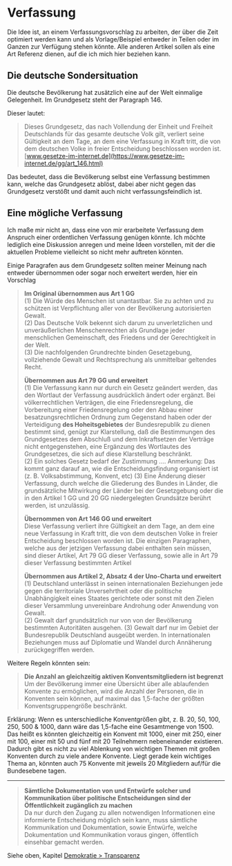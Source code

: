 # Verfassung

Die Idee ist, an einem Verfassungsvorschlag zu arbeiten, der über die Zeit
optimiert werden kann und als Vorlage/Beispiel entweder in Teilen oder im
Ganzen zur Verfügung stehen könnte. Alle anderen Artikel sollen als eine Art
Referenz dienen, auf die ich mich hier beziehen kann.

## Die deutsche Sondersituation

Die deutsche Bevölkerung hat zusätzlich eine auf der Welt einmalige
Gelegenheit. Im Grundgesetz steht der Paragraph 146.

Dieser lautet:

> Dieses Grundgesetz, das nach Vollendung der Einheit und Freiheit Deutschlands
> für das gesamte deutsche Volk gilt, verliert seine Gültigkeit an dem Tage, an
> dem eine Verfassung in Kraft tritt, die von dem deutschen Volke in freier
> Entscheidung beschlossen worden ist.
> [www.gesetze-im-internet.de](https://www.gesetze-im-internet.de/gg/art_146.html)

Das bedeutet, dass die Bevölkerung selbst eine Verfassung bestimmen kann,
welche das Grundgesetz ablöst, dabei aber nicht gegen das Grundgesetz
verstößt und damit auch nicht verfassungsfeindlich ist.

## Eine mögliche Verfassung

Ich maße mir nicht an, dass eine von mir erarbeitete Verfassung dem Anspruch
einer ordentlichen Verfassung genügen könnte. Ich möchte lediglich eine
Diskussion anregen und meine Ideen vorstellen, mit der die aktuellen Probleme
vielleicht so nicht mehr auftreten könnten.

Einige Paragrafen aus dem Grundgesetz sollten meiner Meinung nach entweder
übernommen oder sogar noch erweitert werden, hier ein Vorschlag

> **Im Original übernommen aus Art 1 GG**  
> (1) Die Würde des Menschen ist unantastbar. Sie zu achten und zu schützen ist
> Verpflichtung aller von der Bevölkerung autorisierten Gewalt.  
> (2) Das Deutsche Volk bekennt sich darum zu unverletzlichen und
> unveräußerlichen Menschenrechten als Grundlage jeder menschlichen
> Gemeinschaft, des Friedens und der Gerechtigkeit in der Welt.  
> (3) Die nachfolgenden Grundrechte binden Gesetzgebung, vollziehende Gewalt
> und Rechtsprechung als unmittelbar geltendes Recht.  
>
> **Übernommen aus Art 79 GG und erweitert**  
> (1) Die Verfassung kann nur durch ein Gesetz geändert werden, das den
> Wortlaut der Verfassung ausdrücklich ändert oder ergänzt. Bei
> völkerrechtlichen Verträgen, die eine Friedensregelung, die Vorbereitung
> einer Friedensregelung oder den Abbau einer besatzungsrechtlichen Ordnung zum
> Gegenstand haben oder der Verteidigung **des Hoheitsgebietes** der
> Bundesrepublik zu dienen bestimmt sind, genügt zur Klarstellung, daß die
> Bestimmungen des Grundgesetzes dem Abschluß und dem Inkraftsetzen der
> Verträge nicht entgegenstehen, eine Ergänzung des Wortlautes des
> Grundgesetzes, die sich auf diese Klarstellung beschränkt.  
> (2) Ein solches Gesetz bedarf der Zustimmung .... Anmerkung: Das kommt ganz
> darauf an, wie die Entscheidungsfindung organisiert ist (z. B.
> Volksabstimmung, Konvent, etc)
> (3) Eine Änderung dieser Verfassung, durch welche die Gliederung des
> Bundes in Länder, die grundsätzliche Mitwirkung der Länder bei der
> Gesetzgebung oder die in den Artikel 1 GG und 20 GG niedergelegten
> Grundsätze berührt werden, ist unzulässig.
>
> **Übernommen von Art 146 GG und erweitert**  
> Diese Verfassung verliert ihre Gültigkeit an dem Tage, an dem eine neue
> Verfassung in Kraft tritt, die von dem deutschen Volke in freier Entscheidung
> beschlossen worden ist.
> Die einzigen Paragraphen, welche aus der jetzigen Verfassung dabei enthalten
> sein müssen, sind dieser Artikel, Art 79 GG dieser Verfassung, sowie alle in
> Art 79 dieser Verfassung bestimmten Artikel
>
> **Übernommen aus Artikel 2, Absatz 4 der Uno-Charta und erweitert**  
> (1) Deutschland unterlässt in seinen internationalen Beziehungen jede gegen die
> territoriale Unversehrtheit oder die politische Unabhängigkeit eines Staates
> gerichtete oder sonst mit den Zielen dieser Versammlung unvereinbare
> Androhung oder Anwendung von Gewalt.  
> (2) Gewalt darf grundsätzlich nur von von der Bevölkerung bestimmten
> Autoritäten ausgehen.
> (3) Gewalt darf nur im Gebiet der Bundesrepublik Deutschland ausgeübt
> werden. In internationalen Beziehungen muss auf Diplomatie und Wandel durch
> Annäherung zurückgegriffen werden.

Weitere Regeln könnten sein:

> **Die Anzahl an gleichzeitig aktiven Konventsmitgliedern ist begrenzt**  
> Um der Bevölkerung immer eine Übersicht über alle ablaufenden Konvente zu
> ermöglichen, wird die Anzahl der Personen, die in Konventen sein können,
> auf maximal das 1,5-fache der größten Konventsgruppengröße beschränkt.

Erklärung: Wenn es unterschiedliche Konventgrößen gibt, z. B. 20, 50, 100, 250,
500 & 1000, dann wäre das 1,5-fache eine Gesamtmenge von 1500. Das heißt es
könnten gleichzeitig ein Konvent mit 1000, einer mit 250, einer mit 100, einer
mit 50 und fünf mit 20 Teilnehmern nebeneinander existieren. Dadurch gibt es
nicht zu viel Ablenkung von wichtigen Themen mit großen Konventen durch zu
viele andere Konvente. Liegt gerade kein wichtiges Thema an, könnten auch 75
Konvente mit jeweils 20 Mitgliedern auf/für die Bundesebene tagen.

---

> **Sämtliche Dokumentation von und Entwürfe solcher und Kommunikation über
> politische Entscheidungen sind der Öffentlichkeit zugänglich zu machen**  
> Da nur durch den Zugang zu allen notwendigen Informationen eine informierte
> Entscheidung möglich sein kann, muss sämtliche Kommunikation und
> Dokumentation, sowie Entwürfe, welche Dokumentation und Kommunikation
> voraus gingen, öffentlich einsehbar gemacht werden.

Siehe oben, Kapitel [Demokratie > Transparenz](/topics/demokratie.md#transparenz)
